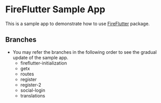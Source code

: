 # FireFlutter Sample App

This is a sample app to demonstrate how to use [FireFlutter](https://pub.dev/packages/fireflutter) package.

## Branches

- You may refer the branches in the following order to see the gradual update of the sample app.
  - fireflutter-initialization
  - getx
  - routes
  - register
  - register-2
  - social-login
  - translations
